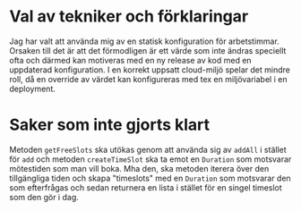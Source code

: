 # Val av tekniker och förklaringar

Jag har valt att använda mig av en statisk konfiguration för arbetstimmar. Orsaken till det är att det förmodligen är
ett värde som inte ändras speciellt ofta och därmed kan motiveras med en ny release av kod med en uppdaterad 
konfiguration. I en korrekt uppsatt cloud-miljö spelar det mindre roll, då en override av värdet kan konfigureras med
tex en miljövariabel i en deployment.

# Saker som inte gjorts klart

Metoden `getFreeSlots` ska utökas genom att använda sig av `addAll` i stället för `add` och metoden `createTimeSlot` ska
ta emot en `Duration` som motsvarar mötestiden som man vill boka. Mha den, ska metoden iterera över den tillgängliga 
tiden och skapa "timeslots" med en `Duration` som motsvarar den som efterfrågas och sedan returnera en lista i stället
för en singel timeslot som den gör i dag.